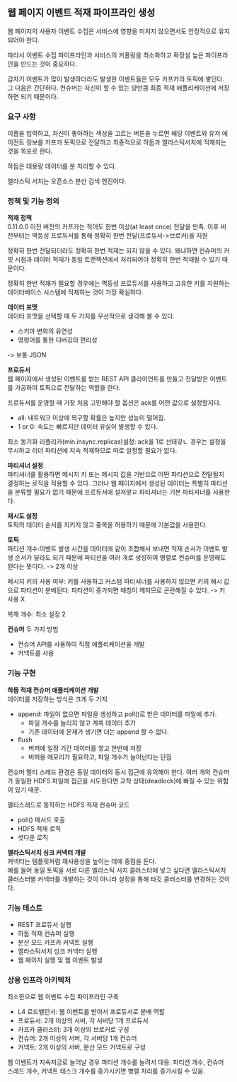 ## 웹 페이지 이벤트 적재 파이프라인 생성
웹 페이지의 사용자 이벤트 수집은 서비스에 영향을 미치지 않으면서도 안정적으로 유지되어야 한다.

따라서 이벤트 수집 파이프라인과 서비스의 커플링을 최소화하고 확장설 높은 파이프라인을 만드는 것이 중요하다.

갑자기 이벤트가 많이 발생하더라도 발생한 이벤트들은 모두 카프카의 토픽에 쌓인다.
그 다음은 간단하다.
컨슈머는 자신이 할 수 있는 양만큼 최종 적재 애플리케이션에 저장하면 되기 때문이다.

### 요구 사항
이름을 입력하고, 자신이 좋아하는 색상을 고르는 버튼을 누르면 해당 이벤트와 유저 에이전트 정보를 카프카 토픽으로 전달하고 최종적으로 하둡과 엘라스틱서치에 적재되는 것을 목표로 한다.

하둡은 대용량 데이터를 분 처리할 수 있다.

엘라스틱 서치는 오픈소스 분산 검색 엔진이다.

### 정책 및 기능 정의
**적재 정책**  
0.11.0.0 이전 버전의 카프카는 적어도 한번 이상(at least once) 전달을 만족.
이후 버전부터는 멱등성 프로듀서를 통해 정확히 한번 전달(프로듀서->브로커)을 지원

정확히 한번 전달되더라도 정확히 한번 적재는 되지 않을 수 있다.
왜냐하면 컨슈머의 커밋 시점과 데이터 적재가 동일 트랜잭션에서 처리되어야 정확히 한번 적재될 수 있기 때문이다.

정확히 한번 적재가 필요할 경우에는 멱등성 프로듀서를 사용하고 고유한 키를 지원하는 데이터베이스 시스템에 적재하는 것이 가장 확실하다.

**데이터 포맷**  
데이터 포맷을 선택할 때 두 가지를 우선적으로 생각해 볼 수 있다.
- 스키마 변화의 유연성
- 명령어를 통한 디버깅의 편리성

-> 보통 JSON

**프로듀서**  
웹 페이지에서 생성된 이벤트를 받는 REST API 클라이언트를 만들고 전달받은 이벤트를 가공하여 토픽으로 전달하는 역할을 한다.

프로듀서를 운영할 때 가장 처음 고민해야 할 옵션은 ack를 어떤 값으로 설정할지다.

- all: 네트워크 이상에 복구할 확률은 높지만 성능이 떨어짐.
- 1 or 0: 속도는 빠르지만 데이터 유실이 발생할 수 있다.

최소 동기화 리플리카(min.insync.replicas)설정: ack을 1로 선태갛ㄴ 경우는 설정을 무시하고 리더 파티션에 지속 적재하므로 따로 설정할 필요가 없다.

**파티셔너 설정**  
파티셔너를 활용하면 메시지 키 또는 메시지 값을 기반으로 어떤 파티션으로 전달될지 결정하는 로직을 적용할 수 있다.
그러나 웹 페이지에서 생성된 데이터는 특별히 파티션을 분류할 필요가 없기 때문에 프로듀서에 설저앟ㄹ 파티셔너는 기본 파티셔너를 사용한다.

**재시도 설정**  
토픽의 데이터 순서를 지키지 않고 중복을 허용하기 때문에 기본값을 사용한다.

**토픽**  
파티션 개수:이벤트 발생 시간을 데이터에 같이 조합해서 보내면 적재 순서가 이벤트 발생 순서가 달라도 되기 때문에 파티션을 여러 개로 생성하여 병렬로 컨슈머를 운영해도 된다는 뜻이다.
-> 2개 이상

메시지 키의 사용 여부: 키를 사용하고 커스텀 파티셔너를 사용하지 않으면 키의 해시 값으로 파티션이 분배된다. 파티션이 증가되면 매칭이 깨지므로 곤란해질 수 있다.
-> 키 사용 X

복제 개수: 최소 설정 2

**컨슈머** 
두 가지 방법
- 컨슈머 API를 사용하여 직접 애플리케이션을 개발
- 커넥트를 사용

### 기능 구현
**하둡 적재 컨슈머 애플리케이션 개발**  
데이터를 저장하는 방식은 크게 두 가지
- append: 파일이 없으면 파일을 생성하고 poll()로 받은 데이터를 파일에 추가.
  - 파일 개수를 늘리지 않고 계쏙 데이터 추가
  - 기존 데이터에 문제가 생기면 더는 append 할 수 없다.
- flush
  - 버퍼에 일정 기간 데이터를 쌓고 한번에 저장
  - 버퍼용 메모리가 필요하고, 파일 개수가 늘어난다는 단점

컨슈머 멀티 스레드 환경은 동일 데이터의 동시 접근에 유의해야 한다.
여러 개의 컨슈머가 동일한 HDFS 파일에 접근을 시도한다면 교착 상태(deadlock)에 빠질 수 있는 위험이 있기 때문.

멀티스레드로 동작하는 HDFS 적재 컨슈머 코드
- poll() 메서드 호출
- HDFS 적재 로직
- 셧다운 로직

**엘라스틱서치 싱크 커넥터 개발**   
커넥터는 템플릿처럼 재사용성을 높이는 데에 중점을 둔다.  
예를 들어 동일 토픽을 서로 다른 엘라스틱 서치 클러스터에 넣고 싶다면 엘라스틱서치 클러스터별 커넥터를 개발하는 것이 아니라 설정을 통해 타깃 클러스터를 변경하는 것이다.

### 기능 테스트
- REST 프로듀서 실행
- 하둡 적재 컨슈머 실행
- 분산 모드 카프카 커넥트 실행
- 엘라스틱서치 싱크 커넥터 실행
- 웹 페이지 실행 및 웹 이벤트 발생

### 상용 인프라 아키텍처
최소한으로 웹 이벤트 수집 파이프라인 구축
- L4 로드밸런서: 웹 이벤트를 받아서 프로듀서로 분배 역할
- 프로듀서: 2개 이상의 서버, 각 서버당 1개 프로듀서
- 카프카 클러스터: 3개 이상의 브로커로 구성
- 컨슈머: 2개 이상의 서버, 각 서버당 1개 컨슈머
- 커넥트: 2개 이상의 서버, 분산 모드 커넥트로 구성

웹 이벤트가 지속저긍로 늘어날 경우 파티션 개수를 늘려서 대응.
파티션 개수, 컨슈머 스레드 개수, 커넥트 태스크 개수를 증가시키면 병렬 처리를 증가시킬 수 있음.



